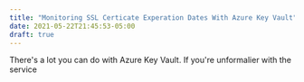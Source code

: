 ```yaml
---
title: "Monitoring SSL Certicate Experation Dates With Azure Key Vault"
date: 2021-05-22T21:45:53-05:00
draft: true
---
```


There's a lot you can do with Azure Key Vault. If you're unformalier with the service